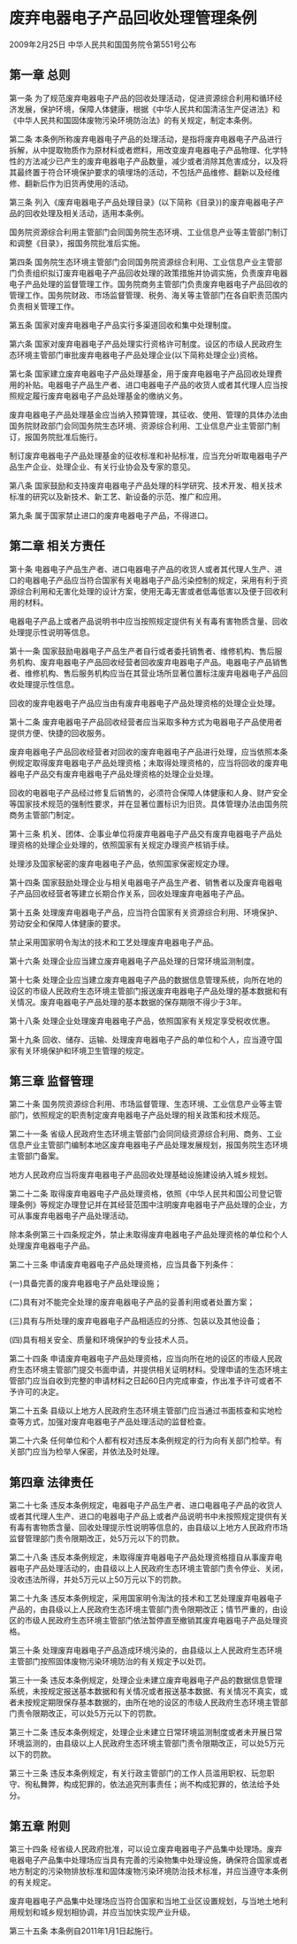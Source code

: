 # 废弃电器电子产品回收处理管理条例

2009年2月25日 中华人民共和国国务院令第551号公布

## 第一章 总则

第一条 为了规范废弃电器电子产品的回收处理活动，促进资源综合利用和循环经济发展，保护环境，保障人体健康，根据《中华人民共和国清洁生产促进法》和《中华人民共和国固体废物污染环境防治法》的有关规定，制定本条例。

第二条 本条例所称废弃电器电子产品的处理活动，是指将废弃电器电子产品进行拆解，从中提取物质作为原材料或者燃料，用改变废弃电器电子产品物理、化学特性的方法减少已产生的废弃电器电子产品数量，减少或者消除其危害成分，以及将其最终置于符合环境保护要求的填埋场的活动，不包括产品维修、翻新以及经维修、翻新后作为旧货再使用的活动。

第三条 列入《废弃电器电子产品处理目录》(以下简称《目录》)的废弃电器电子产品的回收处理及相关活动，适用本条例。

国务院资源综合利用主管部门会同国务院生态环境、工业信息产业等主管部门制订和调整《目录》，报国务院批准后实施。

第四条 国务院生态环境主管部门会同国务院资源综合利用、工业信息产业主管部门负责组织拟订废弃电器电子产品回收处理的政策措施并协调实施，负责废弃电器电子产品处理的监督管理工作。国务院商务主管部门负责废弃电器电子产品回收的管理工作。国务院财政、市场监督管理、税务、海关等主管部门在各自职责范围内负责相关管理工作。

第五条 国家对废弃电器电子产品实行多渠道回收和集中处理制度。

第六条 国家对废弃电器电子产品处理实行资格许可制度。设区的市级人民政府生态环境主管部门审批废弃电器电子产品处理企业(以下简称处理企业)资格。

第七条 国家建立废弃电器电子产品处理基金，用于废弃电器电子产品回收处理费用的补贴。电器电子产品生产者、进口电器电子产品的收货人或者其代理人应当按照规定履行废弃电器电子产品处理基金的缴纳义务。

废弃电器电子产品处理基金应当纳入预算管理，其征收、使用、管理的具体办法由国务院财政部门会同国务院生态环境、资源综合利用、工业信息产业主管部门制订，报国务院批准后施行。

制订废弃电器电子产品处理基金的征收标准和补贴标准，应当充分听取电器电子产品生产企业、处理企业、有关行业协会及专家的意见。

第八条 国家鼓励和支持废弃电器电子产品处理的科学研究、技术开发、相关技术标准的研究以及新技术、新工艺、新设备的示范、推广和应用。

第九条 属于国家禁止进口的废弃电器电子产品，不得进口。

## 第二章 相关方责任

第十条 电器电子产品生产者、进口电器电子产品的收货人或者其代理人生产、进口的电器电子产品应当符合国家有关电器电子产品污染控制的规定，采用有利于资源综合利用和无害化处理的设计方案，使用无毒无害或者低毒低害以及便于回收利用的材料。

电器电子产品上或者产品说明书中应当按照规定提供有关有毒有害物质含量、回收处理提示性说明等信息。

第十一条 国家鼓励电器电子产品生产者自行或者委托销售者、维修机构、售后服务机构、废弃电器电子产品回收经营者回收废弃电器电子产品。电器电子产品销售者、维修机构、售后服务机构应当在其营业场所显著位置标注废弃电器电子产品回收处理提示性信息。

回收的废弃电器电子产品应当由有废弃电器电子产品处理资格的处理企业处理。

第十二条 废弃电器电子产品回收经营者应当采取多种方式为电器电子产品使用者提供方便、快捷的回收服务。

废弃电器电子产品回收经营者对回收的废弃电器电子产品进行处理，应当依照本条例规定取得废弃电器电子产品处理资格；未取得处理资格的，应当将回收的废弃电器电子产品交有废弃电器电子产品处理资格的处理企业处理。

回收的电器电子产品经过修复后销售的，必须符合保障人体健康和人身、财产安全等国家技术规范的强制性要求，并在显著位置标识为旧货。具体管理办法由国务院商务主管部门制定。

第十三条 机关、团体、企事业单位将废弃电器电子产品交有废弃电器电子产品处理资格的处理企业处理的，依照国家有关规定办理资产核销手续。

处理涉及国家秘密的废弃电器电子产品，依照国家保密规定办理。

第十四条 国家鼓励处理企业与相关电器电子产品生产者、销售者以及废弃电器电子产品回收经营者等建立长期合作关系，回收处理废弃电器电子产品。

第十五条 处理废弃电器电子产品，应当符合国家有关资源综合利用、环境保护、劳动安全和保障人体健康的要求。

禁止采用国家明令淘汰的技术和工艺处理废弃电器电子产品。

第十六条 处理企业应当建立废弃电器电子产品处理的日常环境监测制度。

第十七条 处理企业应当建立废弃电器电子产品的数据信息管理系统，向所在地的设区的市级人民政府生态环境主管部门报送废弃电器电子产品处理的基本数据和有关情况。废弃电器电子产品处理的基本数据的保存期限不得少于3年。

第十八条 处理企业处理废弃电器电子产品，依照国家有关规定享受税收优惠。

第十九条 回收、储存、运输、处理废弃电器电子产品的单位和个人，应当遵守国家有关环境保护和环境卫生管理的规定。

## 第三章 监督管理

第二十条 国务院资源综合利用、市场监督管理、生态环境、工业信息产业等主管部门，依照规定的职责制定废弃电器电子产品处理的相关政策和技术规范。

第二十一条 省级人民政府生态环境主管部门会同同级资源综合利用、商务、工业信息产业主管部门编制本地区废弃电器电子产品处理发展规划，报国务院生态环境主管部门备案。

地方人民政府应当将废弃电器电子产品回收处理基础设施建设纳入城乡规划。

第二十二条 取得废弃电器电子产品处理资格，依照《中华人民共和国公司登记管理条例》等规定办理登记并在其经营范围中注明废弃电器电子产品处理的企业，方可从事废弃电器电子产品处理活动。

除本条例第三十四条规定外，禁止未取得废弃电器电子产品处理资格的单位和个人处理废弃电器电子产品。

第二十三条 申请废弃电器电子产品处理资格，应当具备下列条件：

(一)具备完善的废弃电器电子产品处理设施；

(二)具有对不能完全处理的废弃电器电子产品的妥善利用或者处置方案；

(三)具有与所处理的废弃电器电子产品相适应的分拣、包装以及其他设备；

(四)具有相关安全、质量和环境保护的专业技术人员。

第二十四条 申请废弃电器电子产品处理资格，应当向所在地的设区的市级人民政府生态环境主管部门提交书面申请，并提供相关证明材料。受理申请的生态环境主管部门应当自收到完整的申请材料之日起60日内完成审查，作出准予许可或者不予许可的决定。

第二十五条 县级以上地方人民政府生态环境主管部门应当通过书面核查和实地检查等方式，加强对废弃电器电子产品处理活动的监督检查。

第二十六条 任何单位和个人都有权对违反本条例规定的行为向有关部门检举。有关部门应当为检举人保密，并依法及时处理。

## 第四章 法律责任

第二十七条 违反本条例规定，电器电子产品生产者、进口电器电子产品的收货人或者其代理人生产、进口的电器电子产品上或者产品说明书中未按照规定提供有关有毒有害物质含量、回收处理提示性说明等信息的，由县级以上地方人民政府市场监督管理部门责令限期改正，处5万元以下的罚款。

第二十八条 违反本条例规定，未取得废弃电器电子产品处理资格擅自从事废弃电器电子产品处理活动的，由县级以上人民政府生态环境主管部门责令停业、关闭，没收违法所得，并处5万元以上50万元以下的罚款。

第二十九条 违反本条例规定，采用国家明令淘汰的技术和工艺处理废弃电器电子产品的，由县级以上人民政府生态环境主管部门责令限期改正；情节严重的，由设区的市级人民政府生态环境主管部门依法暂停直至撤销其废弃电器电子产品处理资格。

第三十条 处理废弃电器电子产品造成环境污染的，由县级以上人民政府生态环境主管部门按照固体废物污染环境防治的有关规定予以处罚。

第三十一条 违反本条例规定，处理企业未建立废弃电器电子产品的数据信息管理系统，未按规定报送基本数据和有关情况或者报送基本数据、有关情况不真实，或者未按规定期限保存基本数据的，由所在地的设区的市级人民政府生态环境主管部门责令限期改正，可以处5万元以下的罚款。

第三十二条 违反本条例规定，处理企业未建立日常环境监测制度或者未开展日常环境监测的，由县级以上人民政府生态环境主管部门责令限期改正，可以处5万元以下的罚款。

第三十三条 违反本条例规定，有关行政主管部门的工作人员滥用职权、玩忽职守、徇私舞弊，构成犯罪的，依法追究刑事责任；尚不构成犯罪的，依法给予处分。

## 第五章 附则

第三十四条 经省级人民政府批准，可以设立废弃电器电子产品集中处理场。废弃电器电子产品集中处理场应当具有完善的污染物集中处理设施，确保符合国家或者地方制定的污染物排放标准和固体废物污染环境防治技术标准，并应当遵守本条例的有关规定。

废弃电器电子产品集中处理场应当符合国家和当地工业区设置规划，与当地土地利用规划和城乡规划相协调，并应当加快实现产业升级。

第三十五条 本条例自2011年1月1日起施行。
